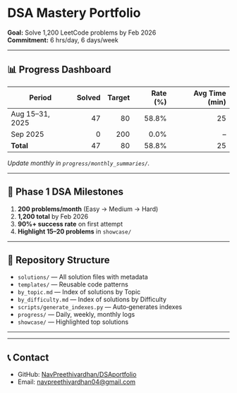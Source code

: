 # DSA Mastery Portfolio

**Goal:** Solve 1,200 LeetCode problems by Feb 2026  
**Commitment:** 6 hrs/day, 6 days/week

---

## 📊 Progress Dashboard

| Period               | Solved | Target | Rate (%) | Avg Time (min) |
|----------------------|-------:|-------:|---------:|---------------:|
| Aug 15–31, 2025      |     47 |     80 |    58.8% |             25 |
| Sep 2025             |      0 |    200 |     0.0% |              – |
| **Total**            |     47 |     80 |    58.8% |             25 |

*Update monthly in `progress/monthly_summaries/`.*

---

## 🎯 Phase 1 DSA Milestones

1. **200 problems/month** (Easy → Medium → Hard)  
2. **1,200 total** by Feb 2026  
3. **90%+ success rate** on first attempt  
4. **Highlight 15–20 problems** in `showcase/`  

---

## 📁 Repository Structure

- `solutions/` — All solution files with metadata  
- `templates/` — Reusable code patterns  
- `by_topic.md` — Index of solutions by Topic  
- `by_difficulty.md` — Index of solutions by Difficulty  
- `scripts/generate_indexes.py` — Auto‐generates indexes  
- `progress/` — Daily, weekly, monthly logs  
- `showcase/` — Highlighted top solutions  

---

<!-- ## 🔧 Tools & Setup

- **Language:** Python 3.9+  
- **Testing:** `pytest`  
- **Formatting:** `black`, `flake8`  
- **Tracking:** Weights & Biases (optional)   -->

---

## 📞 Contact

- GitHub: [NavPreethivardhan/DSAportfolio](https://github.com/NavPreethivardhan/DSA-Portfolio)  
- Email: navpreethivardhan04@gmail.com
 
